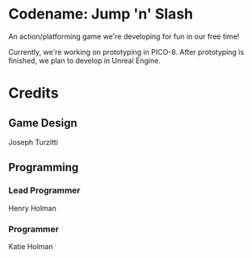 # Codename: Jump 'n' Slash

An action/platforming game we're developing for fun in our free time!

Currently, we're working on prototyping in PICO-8. After prototyping is finished, we plan to develop in Unreal Engine.

# Credits

## Game Design

Joseph Turzitti

## Programming

### Lead Programmer

Henry Holman

### Programmer

Katie Holman
